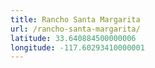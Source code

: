 ```yaml
---
title: Rancho Santa Margarita
url: /rancho-santa-margarita/
latitude: 33.640884500000006
longitude: -117.60293410000001
---
```


